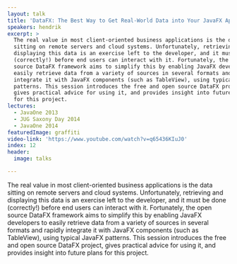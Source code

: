 ```yaml
---
layout: talk
title: 'DataFX: The Best Way to Get Real-World Data into Your JavaFX Application'
speakers: hendrik
excerpt: >
  The real value in most client-oriented business applications is the data
  sitting on remote servers and cloud systems. Unfortunately, retrieving and
  displaying this data is an exercise left to the developer, and it must be done
  (correctly!) before end users can interact with it. Fortunately, the open
  source DataFX framework aims to simplify this by enabling JavaFX developers to
  easily retrieve data from a variety of sources in several formats and rapidly
  integrate it with JavaFX components (such as TableView), using typical JavaFX
  patterns. This session introduces the free and open source DataFX project,
  gives practical advice for using it, and provides insight into future plans
  for this project.
lectures:
  - JavaOne 2013
  - JUG Saxony Day 2014
  - JavaOne 2014
featuredImage: graffiti
video-link: 'https://www.youtube.com/watch?v=q65436KIuJ0'
index: 12
header:
  image: talks

---
```


The real value in most client-oriented business applications is the data sitting on remote servers and cloud systems. Unfortunately, retrieving and displaying this data is an exercise left to the developer, and it must be done (correctly!) before end users can interact with it. Fortunately, the open source DataFX framework aims to simplify this by enabling JavaFX developers to easily retrieve data from a variety of sources in several formats and rapidly integrate it with JavaFX components (such as TableView), using typical JavaFX patterns. This session introduces the free and open source DataFX project, gives practical advice for using it, and provides insight into future plans for this project.
